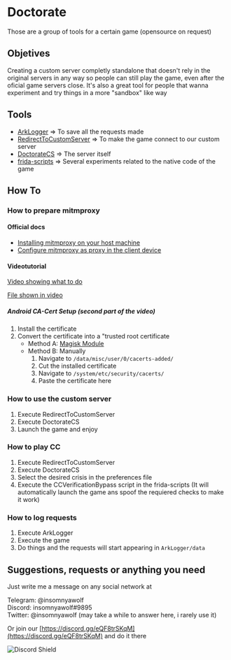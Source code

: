 # Doctorate

Those are a group of tools for a certain game (opensource on request)

## Objetives

Creating a custom server completly standalone that doesn't rely in the original servers in any way so people can still play the game,
even after the oficial game servers close.
It's also a great tool for people that wanna experiment and try things in a more "sandbox" like way

## Tools 

* [ArkLogger](https://github.com/DoctorateCS/ArkLogger) => To save all the requests made
* [RedirectToCustomServer](https://github.com/DoctorateCS/RedirectToCustomServer) => To make the game connect to our custom server
* [DoctorateCS](https://github.com/DoctorateCS/DoctorateCS) => The server itself
* [frida-scripts](https://github.com/DoctorateCS/frida-scripts) => Several experiments related to the native code of the game

## How To

### How to prepare mitmproxy

#### Official docs

* [Installing mitmproxy on your host machine](https://docs.mitmproxy.org/stable/overview-installation/)
* [Configure mitmproxy as proxy in the client device](https://docs.mitmproxy.org/stable/overview-getting-started/#configure-your-browser-or-device)

#### Videotutorial

[Video showing what to do](https://youtu.be/RKmetaN6No4)

[File shown in video](https://github.com/DoctorateCS/.github/blob/main/Mitmproxy%20tutorial%20%26%20setup%20on%20LDPlayer9.md)

##### Android CA-Cert Setup (second part of the video)

  1. Install the certificate
  2. Convert the certificate into a "trusted root certificate
     * Method A: [Magisk Module](https://github.com/NVISOsecurity/MagiskTrustUserCerts/blob/master/post-fs-data.sh)
     * Method B: Manually
        1. Navigate to ``/data/misc/user/0/cacerts-added/``
        2. Cut the installed certificate
        3. Navigate to ``/system/etc/security/cacerts/``
        4. Paste the certificate here

### How to use the custom server

1. Execute RedirectToCustomServer
2. Execute DoctorateCS
3. Launch the game and enjoy

### How to play CC

1. Execute RedirectToCustomServer
2. Execute DoctorateCS
3. Select the desired crisis in the preferences file
4. Execute the CCVerificationBypass script in the frida-scripts (It will automatically launch the game ans spoof the requiered checks to make it work)

### How to log requests

1. Execute ArkLogger
2. Execute the game
3. Do things and the requests will start appearing in ``ArkLogger/data``

## Suggestions, requests or anything you need

Just write me a message on any social network at

Telegram: @insomnyawolf  
Discord: insomnyawolf#9895  
Twitter: @insomnyawolf (may take a while to answer here, i rarely use it)

Or join our [https://discord.gg/eQF8trSKqM](https://discord.gg/eQF8trSKqM) and do it there 

![Discord Shield](https://discordapp.com/api/guilds/1065000078286270484/widget.png?style=shield) 